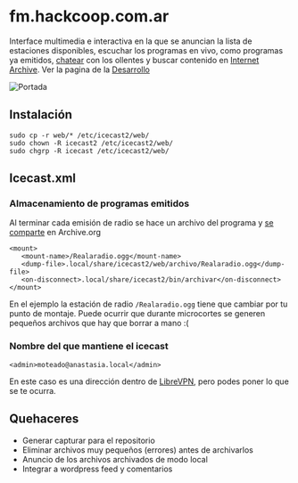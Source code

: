 fm.hackcoop.com.ar
==================

Interface multimedia e interactiva en la que se anuncian la lista de estaciones disponibles,
escuchar los programas en vivo, como programas ya emitidos, [chatear](https://github.com/b4zz4/web-irc) con los ollentes 
y buscar contenido en [Internet Archive](https://archive.org). Ver la pagina de la [Desarrollo](http://lab.hackcoop.com.ar/projects/merdalab/wiki)

![Portada](http://ompldr.org/vZmh5ag/jcr-icecast-merdalab.png)

Instalación
-----------

~~~
sudo cp -r web/* /etc/icecast2/web/
sudo chown -R icecast2 /etc/icecast2/web/
sudo chgrp -R icecast /etc/icecast2/web/
~~~

Icecast.xml
-----------

### Almacenamiento de programas emitidos

Al terminar cada emisión de radio se hace un archivo del programa y [se comparte](http://fm.hackcoop.com.ar/archive.org.xsl#Realaradio) en Archive.org

~~~
<mount>
   <mount-name>/Realaradio.ogg</mount-name>
   <dump-file>.local/share/icecast2/web/archivo/Realaradio.ogg</dump-file>
   <on-disconnect>.local/share/icecast2/bin/archivar</on-disconnect>
</mount>
~~~

En el ejemplo la estación de radio `/Realaradio.ogg` tiene que cambiar por tu punto de montaje. 
Puede ocurrir que durante microcortes se generen pequeños archivos que hay que borrar a mano :(

### Nombre del que mantiene el icecast

~~~
<admin>moteado@anastasia.local</admin>
~~~

En este caso es una dirección dentro de [LibreVPN](http://librevpn.org.ar), pero podes poner lo que se te ocurra.

Quehaceres
----------

- Generar capturar para el repositorio
- Eliminar archivos muy pequeños (errores) antes de archivarlos
- Anuncio de los archivos archivados de modo local
- Integrar a wordpress feed y comentarios
